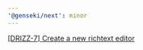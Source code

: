 ```yaml
---
'@genseki/next': minor
---
```


[[DRIZZ-7] Create a new richtext editor](https://app.plane.so/softnetics/browse/DRIZZ-7/)
